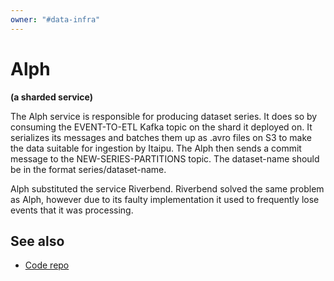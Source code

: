 ```yaml
---
owner: "#data-infra"
---
```


# Alph

**(a sharded service)**

The Alph service is responsible for producing dataset series. It does so by consuming the EVENT-TO-ETL Kafka topic on the shard it deployed on. It serializes its messages and batches them up as .avro files on S3 to make the data suitable for ingestion by Itaipu. The Alph then sends a commit message to the NEW-SERIES-PARTITIONS topic. The dataset-name should be in the format series/dataset-name.

Alph substituted the service Riverbend. Riverbend solved the same problem as Alph, however due to its faulty implementation it used to frequently lose events that it was processing.

## See also

* [Code repo](https://github.com/nubank/alph)
